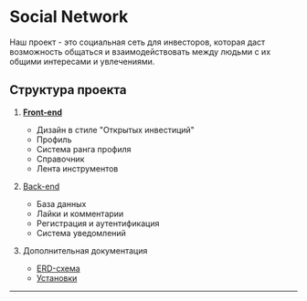 # Social Network

Наш проект - это социальная сеть для инвесторов, которая даст возможность 
общаться и взаимодействовать между людьми с их общими интересами и увлечениями.

## Структура проекта

1. [**Front-end**](./App/README.md)
   - Дизайн в стиле "Открытых инвестиций"
   - Профиль
   - Система ранга профиля
   - Справочник
   - Лента инструментов

2. [Back-end](./API/README.md)
   - База данных
   - Лайки и комментарии
   - Регистрация и аутентификация
   - Система уведомлений

4. Дополнительная документация
   - [ERD-схема](./API/docs/database.png)
   - [Установки](./API/docs/README.md)
---


